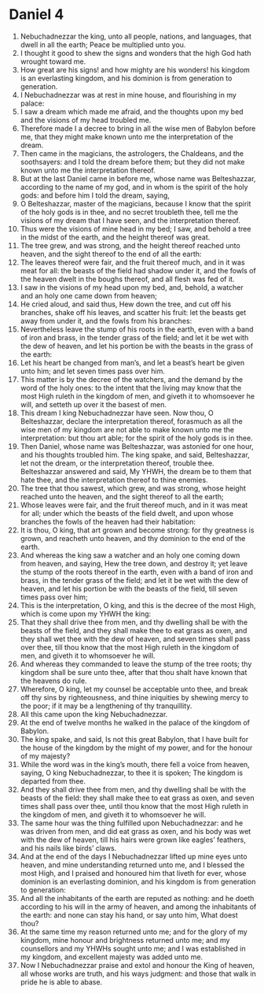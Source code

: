﻿# Daniel 4
1. Nebuchadnezzar the king, unto all people, nations, and languages, that dwell in all the earth; Peace be multiplied unto you. 
2. I thought it good to shew the signs and wonders that the high God hath wrought toward me. 
3. How great are his signs! and how mighty are his wonders! his kingdom is an everlasting kingdom, and his dominion is from generation to generation. 
4.  I Nebuchadnezzar was at rest in mine house, and flourishing in my palace: 
5. I saw a dream which made me afraid, and the thoughts upon my bed and the visions of my head troubled me. 
6. Therefore made I a decree to bring in all the wise men of Babylon before me, that they might make known unto me the interpretation of the dream. 
7. Then came in the magicians, the astrologers, the Chaldeans, and the soothsayers: and I told the dream before them; but they did not make known unto me the interpretation thereof. 
8.  But at the last Daniel came in before me, whose name was Belteshazzar, according to the name of my god, and in whom is the spirit of the holy gods: and before him I told the dream, saying, 
9. O Belteshazzar, master of the magicians, because I know that the spirit of the holy gods is in thee, and no secret troubleth thee, tell me the visions of my dream that I have seen, and the interpretation thereof. 
10. Thus were the visions of mine head in my bed; I saw, and behold a tree in the midst of the earth, and the height thereof was great. 
11. The tree grew, and was strong, and the height thereof reached unto heaven, and the sight thereof to the end of all the earth: 
12. The leaves thereof were fair, and the fruit thereof much, and in it was meat for all: the beasts of the field had shadow under it, and the fowls of the heaven dwelt in the boughs thereof, and all flesh was fed of it. 
13. I saw in the visions of my head upon my bed, and, behold, a watcher and an holy one came down from heaven; 
14. He cried aloud, and said thus, Hew down the tree, and cut off his branches, shake off his leaves, and scatter his fruit: let the beasts get away from under it, and the fowls from his branches: 
15. Nevertheless leave the stump of his roots in the earth, even with a band of iron and brass, in the tender grass of the field; and let it be wet with the dew of heaven, and let his portion be with the beasts in the grass of the earth: 
16. Let his heart be changed from man’s, and let a beast’s heart be given unto him; and let seven times pass over him. 
17. This matter is by the decree of the watchers, and the demand by the word of the holy ones: to the intent that the living may know that the most High ruleth in the kingdom of men, and giveth it to whomsoever he will, and setteth up over it the basest of men. 
18. This dream I king Nebuchadnezzar have seen. Now thou, O Belteshazzar, declare the interpretation thereof, forasmuch as all the wise men of my kingdom are not able to make known unto me the interpretation: but thou art able; for the spirit of the holy gods is in thee. 
19.  Then Daniel, whose name was Belteshazzar, was astonied for one hour, and his thoughts troubled him. The king spake, and said, Belteshazzar, let not the dream, or the interpretation thereof, trouble thee. Belteshazzar answered and said, My YHWH, the dream be to them that hate thee, and the interpretation thereof to thine enemies. 
20. The tree that thou sawest, which grew, and was strong, whose height reached unto the heaven, and the sight thereof to all the earth; 
21. Whose leaves were fair, and the fruit thereof much, and in it was meat for all; under which the beasts of the field dwelt, and upon whose branches the fowls of the heaven had their habitation: 
22. It is thou, O king, that art grown and become strong: for thy greatness is grown, and reacheth unto heaven, and thy dominion to the end of the earth. 
23. And whereas the king saw a watcher and an holy one coming down from heaven, and saying, Hew the tree down, and destroy it; yet leave the stump of the roots thereof in the earth, even with a band of iron and brass, in the tender grass of the field; and let it be wet with the dew of heaven, and let his portion be with the beasts of the field, till seven times pass over him; 
24. This is the interpretation, O king, and this is the decree of the most High, which is come upon my YHWH the king: 
25. That they shall drive thee from men, and thy dwelling shall be with the beasts of the field, and they shall make thee to eat grass as oxen, and they shall wet thee with the dew of heaven, and seven times shall pass over thee, till thou know that the most High ruleth in the kingdom of men, and giveth it to whomsoever he will. 
26. And whereas they commanded to leave the stump of the tree roots; thy kingdom shall be sure unto thee, after that thou shalt have known that the heavens do rule. 
27. Wherefore, O king, let my counsel be acceptable unto thee, and break off thy sins by righteousness, and thine iniquities by shewing mercy to the poor; if it may be a lengthening of thy tranquillity. 
28.  All this came upon the king Nebuchadnezzar. 
29. At the end of twelve months he walked in the palace of the kingdom of Babylon. 
30. The king spake, and said, Is not this great Babylon, that I have built for the house of the kingdom by the might of my power, and for the honour of my majesty? 
31. While the word was in the king’s mouth, there fell a voice from heaven, saying, O king Nebuchadnezzar, to thee it is spoken; The kingdom is departed from thee. 
32. And they shall drive thee from men, and thy dwelling shall be with the beasts of the field: they shall make thee to eat grass as oxen, and seven times shall pass over thee, until thou know that the most High ruleth in the kingdom of men, and giveth it to whomsoever he will. 
33. The same hour was the thing fulfilled upon Nebuchadnezzar: and he was driven from men, and did eat grass as oxen, and his body was wet with the dew of heaven, till his hairs were grown like eagles’ feathers, and his nails like birds’ claws. 
34. And at the end of the days I Nebuchadnezzar lifted up mine eyes unto heaven, and mine understanding returned unto me, and I blessed the most High, and I praised and honoured him that liveth for ever, whose dominion is an everlasting dominion, and his kingdom is from generation to generation: 
35. And all the inhabitants of the earth are reputed as nothing: and he doeth according to his will in the army of heaven, and among the inhabitants of the earth: and none can stay his hand, or say unto him, What doest thou? 
36. At the same time my reason returned unto me; and for the glory of my kingdom, mine honour and brightness returned unto me; and my counsellors and my YHWHs sought unto me; and I was established in my kingdom, and excellent majesty was added unto me. 
37. Now I Nebuchadnezzar praise and extol and honour the King of heaven, all whose works are truth, and his ways judgment: and those that walk in pride he is able to abase. 
